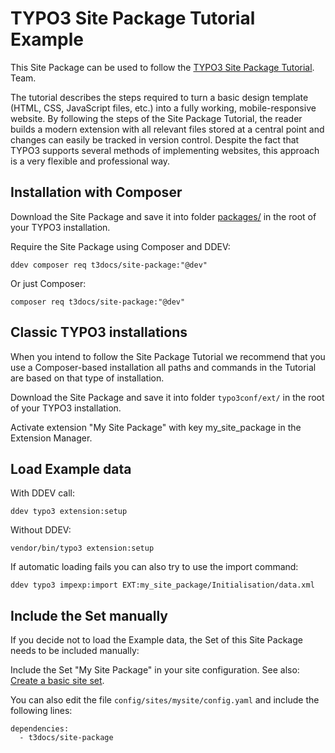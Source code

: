 # TYPO3 Site Package Tutorial Example

This Site Package can be used to follow the [TYPO3 Site
Package Tutorial](https://docs.typo3.org/permalink/t3sitepackage:start@13.4).
Team.

The tutorial describes the steps required to turn a basic design
template (HTML, CSS, JavaScript files, etc.) into a fully working,
mobile-responsive website. By following the steps of the Site Package
Tutorial, the reader builds a modern extension with all relevant files
stored at a central point and changes can easily be tracked in version
control. Despite the fact that TYPO3 supports several methods of
implementing websites, this approach is a very flexible and
professional way.

## Installation with Composer

Download the Site Package and save it into folder [packages/](https://docs.typo3.org/permalink/t3coreapi:directory-packages)
in the root of your TYPO3 installation.

Require the Site Package using Composer and DDEV:

```
ddev composer req t3docs/site-package:"@dev"
```

Or just Composer:

```
composer req t3docs/site-package:"@dev"
```

## Classic TYPO3 installations

When you intend to follow the Site Package Tutorial we recommend that you use a Composer-based installation
all paths and commands in the Tutorial are based on that type of installation.

Download the Site Package and save it into folder `typo3conf/ext/` in the root of your TYPO3 installation.

Activate extension "My Site Package" with key my_site_package in the Extension Manager.

## Load Example data

With DDEV call:

```
ddev typo3 extension:setup
```

Without DDEV:

```
vendor/bin/typo3 extension:setup
```

If automatic loading fails you can also try to use the import command:

```
ddev typo3 impexp:import EXT:my_site_package/Initialisation/data.xml
```

## Include the Set manually

If you decide not to load the Example data, the Set of this Site Package needs to be included manually:

Include the Set "My Site Package" in your site configuration.
See also: [Create a basic site set](https://docs.typo3.org/permalink/t3sitepackage:minimal-extension-siteset).

You can also edit the file `config/sites/mysite/config.yaml` and include the following lines:

```
dependencies:
  - t3docs/site-package
```
